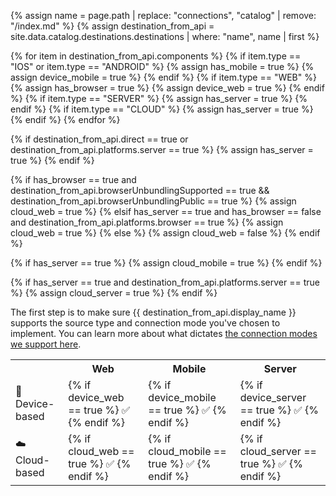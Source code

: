 <!-- in the file we're pulling from the API, "name" corresponds with the path to the yml blob for a specific destination.-->
{% assign name = page.path | replace: "connections", "catalog" | remove: "/index.md" %}
{% assign destination_from_api = site.data.catalog.destinations.destinations | where: "name", name | first %}
<!--
components -> how do we send data
platforms -> what data do we recognize-->

{% for item in destination_from_api.components %}
  {% if item.type == "IOS" or item.type == "ANDROID" %}
    {% assign has_mobile = true %}
    {% assign device_mobile = true %}
  {% endif %}
  {% if item.type == "WEB" %}
    {% assign has_browser = true %}
    {% assign device_web = true %}
  {% endif %}
  {% if item.type == "SERVER" %}
    {% assign has_server = true %}
  {% endif %}
  {% if item.type == "CLOUD" %}
    {% assign has_server = true %}
  {% endif %}
{% endfor %}

{% if destination_from_api.direct == true or destination_from_api.platforms.server == true %}
  {% assign has_server = true %}
{% endif %}

<!-- `cloud_web` is complicated -->
{% if has_browser == true and destination_from_api.browserUnbundlingSupported == true && destination_from_api.browserUnbundlingPublic == true %}
  {% assign cloud_web = true %}
{% elsif has_server == true and has_browser == false and destination_from_api.platforms.browser == true %}
  {% assign cloud_web = true %}
{% else %}
  {% assign cloud_web = false %}
{% endif %}

<!-- cloud_mobile only checks for server? -->
{% if has_server == true %}
{% assign cloud_mobile = true %}
{% endif %}

<!-- cloud_server is also complicated -->
{% if has_server == true and destination_from_api.platforms.server == true %}
{% assign cloud_server = true %}
{% endif %}

The first step is to make sure {{ destination_from_api.display_name }} supports the source type and connection mode you've chosen to implement. You can learn more about what dictates [the connection modes we support here](https://segment.com/docs/destinations/#connection-modes).

<table>
  <tr>
    <th></th>
    <th>Web</th>
    <th>Mobile</th>
    <th>Server</th>
  </tr>
  <tr>
    <td>📱 Device-based</td>
    <td>{% if device_web == true %} ✅ {% endif %}</td>
    <td>{% if device_mobile == true %} ✅ {% endif %}</td>
    <td>{% if device_server == true %} ✅ {% endif %}</td>
  </tr>
  <tr>
    <td>☁️  Cloud-based</td>
    <td>{% if cloud_web == true %} ✅ {% endif %}</td>
    <td>{% if cloud_mobile == true %} ✅ {% endif %}</td>
    <td>{% if cloud_server == true %} ✅ {% endif %}</td>
  </tr>
</table>
